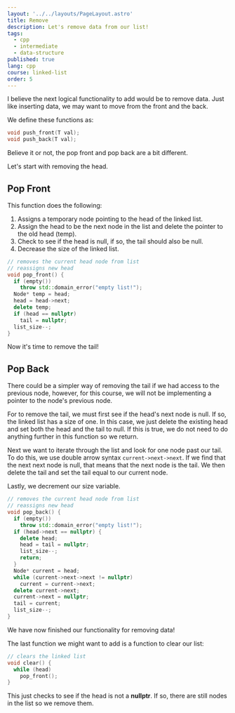 ```yaml
---
layout: '../../layouts/PageLayout.astro'
title: Remove
description: Let's remove data from our list!
tags:
  - cpp
  - intermediate
  - data-structure
published: true
lang: cpp
course: linked-list
order: 5
---
```


I believe the next logical functionality to add would be to remove data. Just like inserting data, we may want to move from the front and the back.

We define these functions as:

```cpp
void push_front(T val);
void push_back(T val);
```

Believe it or not, the pop front and pop back are a bit different.

Let's start with removing the head.

## Pop Front
This function does the following:
1. Assigns a temporary node pointing to the head of the linked list.
2. Assign the head to be the next node in the list and delete the pointer to the old head (temp).
3. Check to see if the head is null, if so, the tail should also be null.
3. Decrease the size of the linked list.

```cpp
// removes the current head node from list
// reassigns new head
void pop_front() {
  if (empty())
    throw std::domain_error("empty list!");
  Node* temp = head;
  head = head->next;
  delete temp;
  if (head == nullptr)
    tail = nullptr;
  list_size--;
}
```
Now it's time to remove the tail!

## Pop Back
There could be a simpler way of removing the tail if we had access to the previous node, however, for this course, we will not be implementing a pointer to the node's previous node.

For to remove the tail, we must first see if the head's next node is null. If so, the linked list has a size of one. In this case, we just delete the existing head and set both the head and the tail to null. If this is true, we do not need to do anything further in this function so we return.

Next we want to iterate through the list and look for one node past our tail. To do this, we use double arrow syntax `current->next->next`. If we find that the next next node is null, that means that the next node is the tail. We then delete the tail and set the tail equal to our current node.

Lastly, we decrement our size variable.

```cpp
// removes the current head node from list
// reassigns new head
void pop_back() {
  if (empty())
    throw std::domain_error("empty list!");
  if (head->next == nullptr) {
    delete head;
    head = tail = nullptr;
    list_size--;
    return;
  }
  Node* current = head;
  while (current->next->next != nullptr)
    current = current->next;
  delete current->next;
  current->next = nullptr;
  tail = current;
  list_size--;
}
```

We have now finished our functionality for removing data!

The last function we might want to add is a function to clear our list:

```cpp
// clears the linked list
void clear() {
  while (head)
    pop_front();
}
```

This just checks to see if the head is not a **nullptr**. If so, there are still nodes in the list so we remove them.
